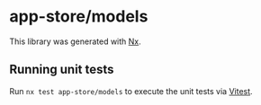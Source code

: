 # app-store/models

This library was generated with [Nx](https://nx.dev).

## Running unit tests

Run `nx test app-store/models` to execute the unit tests via [Vitest](https://vitest.dev/).
